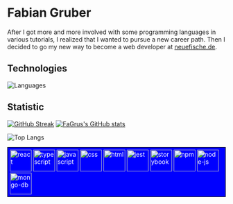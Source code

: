   # Fabian Gruber
  
After I got more and more involved with some programming languages in various tutorials, I realized that I wanted to pursue a new career path. Then I decided to go my new way to become a web developer at [neuefische.de](https://www.neuefische.de/).


 
 ## Technologies

![Languages](https://user-images.githubusercontent.com/95469432/161282557-045fed1a-cb0d-4d04-a91e-3668e2218bf7.png)

## Statistic

[![GitHub Streak](https://github-readme-streak-stats.herokuapp.com/?user=FaGru&theme=dark)](https://git.io/streak-stats) [![FaGrus's GitHub stats](https://github-readme-stats.vercel.app/api?username=FaGru&show_icons=true&theme=dark)](https://github.com/anuraghazra/github-readme-stats)

![Top Langs](https://github-readme-stats.vercel.app/api/top-langs/?username=FaGru&theme=dark)

  <style>
    div {
      color: white;
      background-color: blue;
      padding: 5px;
      border: 1px solid black;
    }
  </style>
  
<div>
<img src="https://user-images.githubusercontent.com/95469432/162691438-c56f8264-79d2-4275-9eef-6ecaea4b08c0.svg" alt="react" height="50px" width="50px"/>
<img src="https://user-images.githubusercontent.com/95469432/162691440-12bbdd4b-51db-4528-9fde-cf8b814ff789.svg" alt="typescript" height="50px" width="50px"/>
<img src="https://user-images.githubusercontent.com/95469432/162691445-8b8b688f-5063-4704-8bf3-f4440f893855.svg" alt="javascript" height="50px" width="50px"/>
<img src="https://user-images.githubusercontent.com/95469432/162691449-1dd78a7f-4a09-474e-a2c8-b310a5acb1ad.svg" alt="css" height="50px" width="50px"/>
<img src="https://user-images.githubusercontent.com/95469432/162691450-499556a1-777e-4429-a0a5-6dbfa35e26bd.svg" alt="html" height="50px" width="50px"/>
<img src="https://user-images.githubusercontent.com/95469432/162691428-a276d806-4f83-48cc-a96a-0fb95959d99b.svg" alt="jest" height="50px" width="50px"/>
<img src="https://user-images.githubusercontent.com/95469432/162691433-254a6d04-fd11-4d1c-b499-2aa5c43e1c10.svg" alt="storybook" height="50px" width="50px"/>
<img src="https://user-images.githubusercontent.com/95469432/162691451-172bd18a-bf4c-43f3-abd3-b1773f39a24b.svg" alt="npm" height="50px" width="50px"/>
<img src="https://user-images.githubusercontent.com/95469432/162691431-6059a0c3-43fc-49b0-9c22-bda2866b7840.svg" alt="node-js" height="50px" width="50px"/>
<img src="https://user-images.githubusercontent.com/95469432/162691420-134a6dd5-11d8-4f31-96c8-72e60c1bff17.svg" alt="mongo-db" height="50px" width="50px"/>
</div>
